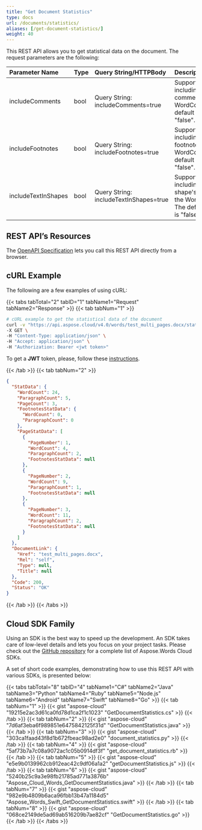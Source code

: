 ```yaml
---
title: "Get Document Statistics"
type: docs
url: /documents/statistics/
aliases: [/get-document-statistics/]
weight: 40
---
```


This REST API allows you to get statistical data on the document. The request parameters are the following:

|Parameter Name|Type|Query String/HTTPBody|Description|
| :- | :- | :- | :- |
|includeComments|bool|Query String: includeComments=true|Support including/excluding comments from the WordCount. The default value is "false".|
|includeFootnotes|bool|Query String: includeFootnotes=true|Support including/excluding footnotes from the WordCount. The default value is "false".|
|includeTextInShapes|bool|Query String: includeTextInShapes=true|Support including/excluding shape's text from the WordCount. The default value is "false".|

## REST API’s Resources

The [OpenAPI Specification](https://apireference.aspose.cloud/words/#/Statistics/GetDocumentStatistics) lets you call this REST API directly from a browser.

## cURL Example

The following are a few examples of using cURL:

{{< tabs tabTotal="2" tabID="1" tabName1="Request" tabName2="Response" >}}
{{< tab tabNum="1" >}}

```bash
# cURL example to get the statistical data of the document
curl -v "https://api.aspose.cloud/v4.0/words/test_multi_pages.docx/statistics" \
-X GET \
-H "Content-Type: application/json" \
-H "Accept: application/json" \
-H "Authorization: Bearer <jwt token>"
```

To get a **JWT** token, please, follow these [instructions](/words/getting-started/available-sdks/#curl).

{{< /tab >}}
{{< tab tabNum="2" >}}

```json
{
  "StatData": {
    "WordCount": 24,
    "ParagraphCount": 5,
    "PageCount": 3,
    "FootnotesStatData": {
      "WordCount": 0,
      "ParagraphCount": 0
    },
    "PageStatData": [
      {
        "PageNumber": 1,
        "WordCount": 4,
        "ParagraphCount": 2,
        "FootnotesStatData": null
      },
      {
        "PageNumber": 2,
        "WordCount": 9,
        "ParagraphCount": 1,
        "FootnotesStatData": null
      },
      {
        "PageNumber": 3,
        "WordCount": 11,
        "ParagraphCount": 2,
        "FootnotesStatData": null
      }
    ]
  },
  "DocumentLink": {
    "Href": "test_multi_pages.docx",
    "Rel": "self",
    "Type": null,
    "Title": null
  },
  "Code": 200,
  "Status": "OK"
}
```

{{< /tab >}}
{{< /tabs >}}

## Cloud SDK Family

Using an SDK is the best way to speed up the development. An SDK takes care of low-level details and lets you focus on your project tasks. Please check out the [GitHub repository](https://github.com/aspose-words-cloud) for a complete list of Aspose.Words Cloud SDKs.

A set of short code examples, demonstrating how to use this REST API with various SDKs, is presented below:

{{< tabs tabTotal="8" tabID="4" tabName1="C#" tabName2="Java" tabName3="Python" tabName4="Ruby" tabName5="Node.js" tabName6="Android" tabName7="Swift" tabName8="Go" >}}
{{< tab tabNum="1" >}}
{{< gist "aspose-cloud" "19215e2ac3d61ca0fd78d1ca2f1c1023" "GetDocumentStatistics.cs" >}}
{{< /tab >}}
{{< tab tabNum="2" >}}
{{< gist "aspose-cloud" "7d6af3eba6f989851e6475842125f31d" "GetDocumentStatistics.java" >}}
{{< /tab >}}
{{< tab tabNum="3" >}}
{{< gist "aspose-cloud" "303ca1faad43f8d1b672fbeac98ad2e0" "document_statistics.py" >}}
{{< /tab >}}
{{< tab tabNum="4" >}}
{{< gist "aspose-cloud" "5af73b7a7c08a9072ac1c05b0914df3f" "get_document_statistics.rb" >}}
{{< /tab >}}
{{< tab tabNum="5" >}}
{{< gist "aspose-cloud" "e5e9b0139962cb912eac42c9df06a1a2" "getDocumentStatistics.js" >}}
{{< /tab >}}
{{< tab tabNum="6" >}}
{{< gist "aspose-cloud" "5240b25c9a3e98fb21785ad771a3876b" "Aspose_Cloud_Words_GetDocumentStatistics.java" >}}
{{< /tab >}}
{{< tab tabNum="7" >}}
{{< gist "aspose-cloud" "982e9b4809b6aca96fbb13b47a1184d5" "Aspose_Words_Swift_GetDocumentStatistics.swift" >}}
{{< /tab >}}
{{< tab tabNum="8" >}}
{{< gist "aspose-cloud" "068ce2149de5ad69ab516209b7ae82cf" "GetDocumentStatistics.go" >}}
{{< /tab >}}
{{< /tabs >}}
